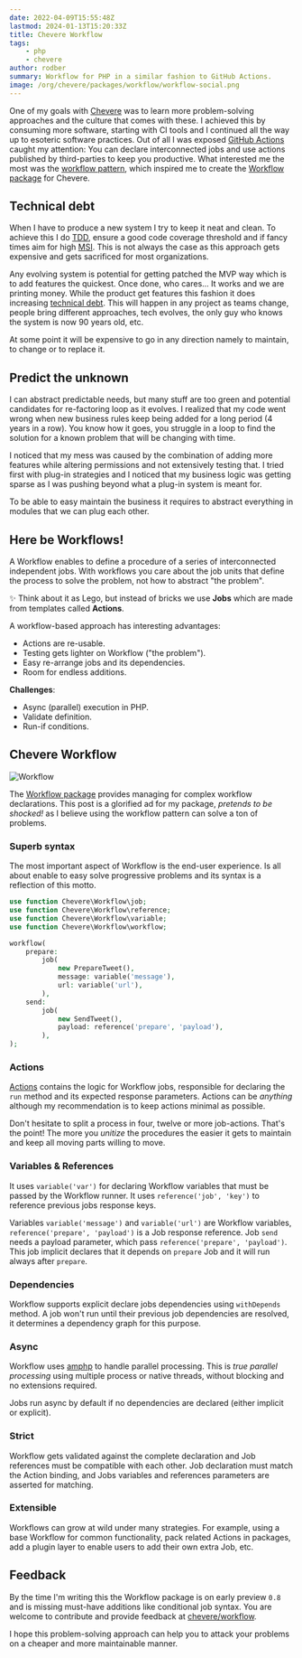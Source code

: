 ```yaml
---
date: 2022-04-09T15:55:48Z
lastmod: 2024-01-13T15:20:33Z
title: Chevere Workflow
tags:
    - php
    - chevere
author: rodber
summary: Workflow for PHP in a similar fashion to GitHub Actions.
image: /org/chevere/packages/workflow/workflow-social.png
---
```


One of my goals with [Chevere](https://chevere.org) was to learn more problem-solving approaches and the culture that comes with these. I achieved this by consuming more software, starting with CI tools and I continued all the way up to esoteric software practices. Out of all I was exposed [GitHub Actions](https://github.com/features/actions) caught my attention: You can declare interconnected jobs and use actions published by third-parties to keep you productive. What interested me the most was the [workflow pattern](https://en.wikipedia.org/wiki/Workflow_pattern), which inspired me to create the [Workflow package](https://chevere.org/packages/workflow) for Chevere.

## Technical debt

When I have to produce a new system I try to keep it neat and clean. To achieve this I do [TDD](https://en.wikipedia.org/wiki/Test-driven_development), ensure a good code coverage threshold and if fancy times aim for high [MSI](https://en.wikipedia.org/wiki/Mutation_testing). This is not always the case as this approach gets expensive and gets sacrificed for most organizations.

Any evolving system is potential for getting patched the MVP way which is to add features the quickest. Once done, who cares... It works and we are printing money. While the product get features this fashion it does increasing [technical debt](https://en.wikipedia.org/wiki/Technical_debt). This will happen in any project as teams change, people bring different approaches, tech evolves, the only guy who knows the system is now 90 years old, etc.

At some point it will be expensive to go in any direction namely to maintain, to change or to replace it.

## Predict the unknown

I can abstract predictable needs, but many stuff are too green and potential candidates for re-factoring loop as it evolves. I realized that my code went wrong when new business rules keep being added for a long period (4 years in a row). You know how it goes, you struggle in a loop to find the solution for a known problem that will be changing with time.

I noticed that my mess was caused by the combination of adding more features while altering permissions and not extensively testing that. I tried first with plug-in strategies and I noticed that my business logic was getting sparse as I was pushing beyond what a plug-in system is meant for.

To be able to easy maintain the business it requires to abstract  everything in modules that we can plug each other.

## Here be Workflows!

A Workflow enables to define a procedure of a series of interconnected independent jobs. With workflows you care about the job units that define the process to solve the problem, not how to abstract "the problem".

✨ Think about it as Lego, but instead of bricks we use **Jobs** which are made from templates called **Actions**.

A workflow-based approach has interesting advantages:

* Actions are re-usable.
* Testing gets lighter on Workflow ("the problem").
* Easy re-arrange jobs and its dependencies.
* Room for endless additions.

**Challenges**:

* Async (parallel) execution in PHP.
* Validate definition.
* Run-if conditions.

## Chevere Workflow

![Workflow](/org/chevere/packages/workflow/workflow-social-alt.svg)

The [Workflow package](https://chevere.org/packages/workflow) provides managing for complex workflow declarations. This post is a glorified ad for my package, _pretends to be shocked!_ as I believe using the workflow pattern can solve a ton of problems.

### Superb syntax

The most important aspect of Workflow is the end-user experience. Is all about enable to easy solve progressive problems and its syntax is a reflection of this motto.

```php
use function Chevere\Workflow\job;
use function Chevere\Workflow\reference;
use function Chevere\Workflow\variable;
use function Chevere\Workflow\workflow;

workflow(
    prepare:
        job(
            new PrepareTweet(),
            message: variable('message'),
            url: variable('url'),
        ),
    send:
        job(
            new SendTweet(),
            payload: reference('prepare', 'payload'),
        ),
);
```

### Actions

[Actions](https://chevere.org/packages/action) contains the logic for Workflow jobs, responsible for declaring the `run` method and its expected response parameters. Actions can be _anything_ although my recommendation is to keep actions minimal as possible.

Don't hesitate to split a process in four, twelve or more job-actions. That's the point! The more you _unitize_ the procedures the easier it gets to maintain and keep all moving parts willing to move.

### Variables & References

It uses `variable('var')` for declaring Workflow variables that must be passed by the Workflow runner. It uses `reference('job', 'key')` to reference previous jobs response keys.

Variables `variable('message')` and `variable('url')` are Workflow variables, `reference('prepare', 'payload')` is a Job response reference. Job `send` needs a payload parameter, which pass `reference('prepare', 'payload')`. This job implicit declares that it depends on `prepare` Job and it will run always after `prepare`.

### Dependencies

Workflow supports explicit declare jobs dependencies using `withDepends` method. A job won't run until their previous job dependencies are resolved, it determines a dependency graph for this purpose.

### Async

Workflow uses [amphp](https://amphp.org/) to handle parallel processing. This is _true parallel processing_ using multiple process or native threads, without blocking and no extensions required.

Jobs run async by default if no dependencies are declared (either implicit or explicit).

### Strict

Workflow gets validated against the complete declaration and Job references must be compatible with each other. Job declaration must match the Action binding, and Jobs variables and references parameters are asserted for matching.

### Extensible

Workflows can grow at wild under many strategies. For example, using a base Workflow for common functionality, pack related Actions in packages, add a plugin layer to enable users to add their own extra Job, etc.

## Feedback

By the time I'm writing this the Workflow package is on early preview `0.8` and is missing must-have additions like conditional job syntax. You are welcome to contribute and provide feedback at [chevere/workflow](https://github.com/chevere/workflow).

I hope this problem-solving approach can help you to attack your problems on a cheaper and more maintainable manner.
